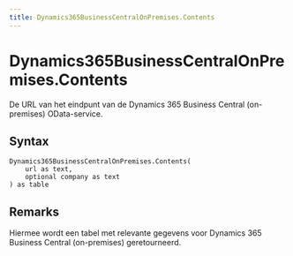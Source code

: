 ```yaml
---
title: Dynamics365BusinessCentralOnPremises.Contents
---
```


# Dynamics365BusinessCentralOnPremises.Contents


De URL van het eindpunt van de Dynamics 365 Business Central (on-premises) OData-service.


## Syntax

```powerquery
Dynamics365BusinessCentralOnPremises.Contents(
    url as text,
    optional company as text
) as table
```


## Remarks

Hiermee wordt een tabel met relevante gegevens voor Dynamics 365 Business Central (on-premises) geretourneerd. 


